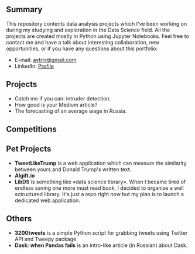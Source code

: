 ## Summary

This repository contents data analysis projects which I've been working on during my studying and exploration in the Data Science field. All the projects are created mostly in Python using Jupyter Notebooks. Feel free to contact me and have a talk about interesting collaboration, new opportunities, or if you have any questions about this portfolio:
* E-mail: [avtrrr@gmail.com](mailto:avtrrr@gmail.com)
* LinkedIn: [Profile](https://www.linkedin.com/in/artyomtrofimov)

## Projects
* Catch me if you can: intruder detection.
* How good is your Medium article?
* The forecasting of an average wage in Russia.

## Competitions

## Pet Projects
* **TweetLikeTrump** is a web application which can measure the similarity between yours and Donald Trump's written text. 
* **AIgift.io** 
* **LibDS** is something like «data science library». When I became tired of endless saving one more must read book, I decided to organize a well sctructured library. It's just a repo right now but my plan is to launch a dedicated web application.

## Others
* **3200tweets** is a simple Python script for grabbing tweets using Twitter API and Tweepy package.
* **Dask: when Pandas fails** is an intro-like article (in Russian) about Dask.
